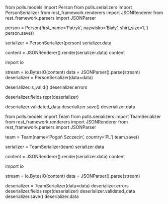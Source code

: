 from polls.models import Person
from polls.serializers import PersonSerializer
from rest_framework.renderers import JSONRenderer
from rest_framework.parsers import JSONParser

person = Person(first_name=‘Patryk’, nazwisko=‘Biały’, shirt_size=‘L’)
person.save()

serializer = PersonSerializer(person)
serializer.data

content = JSONRenderer().render(serializer.data)
content

import io

stream = io.BytesIO(content)
data = JSONParser().parse(stream)
deserializer = PersonSerializer(data=data)

deserializer.is_valid()
deserializer.errors

deserializer.fields
repr(deserializer)

deserializer.validated_data
deserializer.save()
deserializer.data

from polls.models import Team
from polls.serializers import TeamSerializer
from rest_framework.renderers import JSONRenderer
from rest_framework.parsers import JSONParser

team = Team(name=‘Pogoń Szczecin’, country=‘PL’)
team.save()

serializer = TeamSerializer(team)
serializer.data

content = JSONRenderer().render(serializer.data)
content

import io

stream = io.BytesIO(content)
data = JSONParser().parse(stream)

deserializer = TeamSerializer(data=data)
deserializer.errors
deserializer.fields
repr(deserializer)
deserializer.validated_data
deserializer.save()
deserializer.data